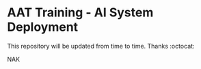 # AAT Training - AI System Deployment

This repository will be updated from time to time. Thanks :octocat:

NAK 
